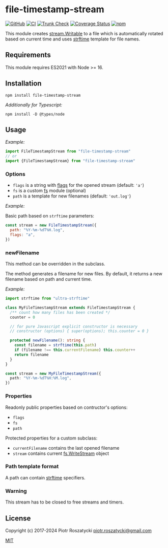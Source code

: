 # file-timestamp-stream

<!-- markdownlint-disable MD013 -->

[![GitHub](https://img.shields.io/github/v/release/dex4er/js-file-timestamp-stream?display_name=tag&sort=semver)](https://github.com/dex4er/js-file-timestamp-stream)
[![CI](https://github.com/dex4er/js-file-timestamp-stream/actions/workflows/ci.yaml/badge.svg)](https://github.com/dex4er/js-file-timestamp-stream/actions/workflows/ci.yaml)
[![Trunk Check](https://github.com/dex4er/js-file-timestamp-stream/actions/workflows/trunk.yaml/badge.svg)](https://github.com/dex4er/js-file-timestamp-stream/actions/workflows/trunk.yaml)
[![Coverage Status](https://coveralls.io/repos/github/dex4er/js-file-timestamp-stream/badge.svg)](https://coveralls.io/github/dex4er/js-file-timestamp-stream)
[![npm](https://img.shields.io/npm/v/file-timestamp-stream.svg)](https://www.npmjs.com/package/file-timestamp-stream)

<!-- markdownlint-enable MD013 -->

This module creates
[stream.Writable](https://nodejs.org/api/stream.html#stream_class_stream_writable)
to a file which is automatically rotated based on current time and uses
[strftime](https://www.npmjs.com/package/strftime) template for file names.

## Requirements

This module requires ES2021 with Node >= 16.

## Installation

```shell
npm install file-timestamp-stream
```

_Additionally for Typescript:_

```shell
npm install -D @types/node
```

## Usage

_Example:_

```js
import FileTimestampStream from "file-timestamp-stream"
// or
import {FileTimestampStream} from "file-timestamp-stream"
```

### Options

- `flags` is a string with
  [flags](https://nodejs.org/api/fs.html#fs_fs_open_path_flags_mode_callback)
  for the opened stream (default: `'a'`)
- `fs` is a custom [fs](https://nodejs.org/api/fs.html) module (optional)
- `path` is a template for new filenames (default: `'out.log'`)

_Example:_

Basic path based on `strftime` parameters:

```js
const stream = new FileTimestampStream({
  path: "%Y-%m-%dT%H.log",
  flags: "a",
})
```

### newFilename

This method can be overridden in the subclass.

The method generates a filename for new files. By default, it returns a new
filename based on path and current time.

_Example:_

```ts
import strftime from "ultra-strftime"

class MyFileTimestampStream extends FileTimestampStream {
  /** count how many files has been created */
  counter = 0

  // for pure Javascript explicit constructor is necessary
  // constructor (options) { super(options); this.counter = 0 }

  protected newFilename(): string {
    const filename = strftime(this.path)
    if (filename !== this.currentFilename) this.counter++
    return filename
  }
}

const stream = new MyFileTimestampStream({
  path: "%Y-%m-%dT%H:%M.log",
})
```

### Properties

Readonly public properties based on contructor's options:

- `flags`
- `fs`
- `path`

Protected properties for a custom subclass:

- `currentFilename` contains the last opened filename
- `stream` contains current
  [fs.WriteStream](https://nodejs.org/api/fs.html#fs_class_fs_writestream)
  object

### Path template format

A path can contain [strftime](https://www.npmjs.com/package/strftime) specifiers.

### Warning

This stream has to be closed to free streams and timers.

## License

Copyright (c) 2017-2024 Piotr Roszatycki <piotr.roszatycki@gmail.com>

[MIT](https://opensource.org/licenses/MIT)
